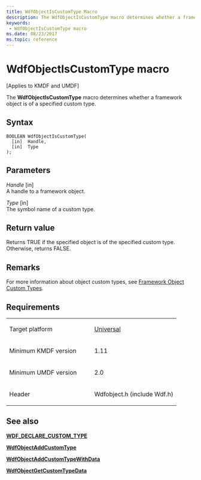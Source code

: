 ```yaml
---
title: WdfObjectIsCustomType Macro
description: The WdfObjectIsCustomType macro determines whether a framework object is of a specified custom type.
keywords:
 - WdfObjectIsCustomType macro
ms.date: 08/23/2017
ms.topic: reference
---
```


# WdfObjectIsCustomType macro


\[Applies to KMDF and UMDF\]

The **WdfObjectIsCustomType** macro determines whether a framework object is of a specified custom type.

## Syntax

```ManagedCPlusPlus
BOOLEAN WdfObjectIsCustomType(
  [in]  Handle,
  [in]  Type
);
```

## Parameters

*Handle* \[in\]  
A handle to a framework object.

*Type* \[in\]  
The symbol name of a custom type.

## Return value

Returns TRUE if the specified object is of the specified custom type. Otherwise, returns FALSE.

## Remarks

For more information about object custom types, see [Framework Object Custom Types](./framework-object-custom-types.md).

## Requirements

<table>
<colgroup>
<col width="50%" />
<col width="50%" />
</colgroup>
<tbody>
<tr class="odd">
<td><p>Target platform</p></td>
<td><a href="https://go.microsoft.com/fwlink/p/?linkid=531356" data-raw-source="[Universal](https://go.microsoft.com/fwlink/p/?linkid=531356)">Universal</a></td>
</tr>
<tr class="even">
<td><p>Minimum KMDF version</p></td>
<td><p>1.11</p></td>
</tr>
<tr class="odd">
<td><p>Minimum UMDF version</p></td>
<td><p>2.0</p></td>
</tr>
<tr class="even">
<td><p>Header</p></td>
<td>Wdfobject.h (include Wdf.h)</td>
</tr>
</tbody>
</table>

## See also


[**WDF_DECLARE_CUSTOM_TYPE**](wdf-declare-custom-type.md)

[**WdfObjectAddCustomType**](wdfobjectaddcustomtype.md)

[**WdfObjectAddCustomTypeWithData**](wdfobjectaddcustomtypewithdata.md)

[**WdfObjectGetCustomTypeData**](wdfobjectgetcustomtypedata.md)

 

